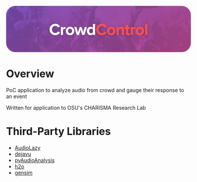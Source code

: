![banner](assets/banner/banner.png)

# Overview

PoC application to analyze audio from crowd and gauge their response to an event

Written for application to OSU's CHARISMA Research Lab

# Third-Party Libraries

-   [AudioLazy](https://github.com/danilobellini/audiolazy)
-   [dejavu](https://github.com/worldveil/dejavu)
-   [pyAudioAnalysis](https://github.com/tyiannak/pyAudioAnalysis)
-   [h2o](https://github.com/h2oai/h2o-3)
-   [gensim](https://github.com/RaRe-Technologies/gensim)
